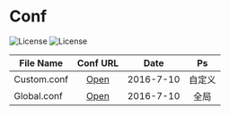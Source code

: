 # Conf

![License](https://img.shields.io/badge/License-MIT-orange.svg)
![License](https://img.shields.io/wercker/ci/wercker/docs.svg)

  File Name    | Conf URL |     Date     |           Ps            
---------|:---------:|:---------:|:---------:
Custom.conf  | [Open](https://raw.githubusercontent.com/ifyour/Hosts-for-Surge/master/hosts.conf) |2016-7-10|自定义
Global.conf | [Open](https://coding.net/u/ifyour/p/hosts-for-Surge/git/raw/master/hosts.conf) |2016-7-10|全局
